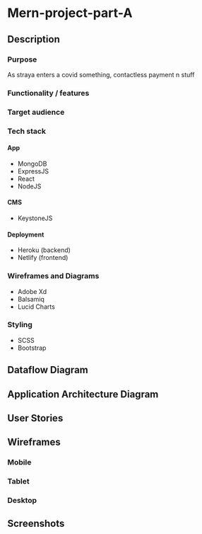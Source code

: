 # Mern-project-part-A

## Description

### Purpose

As straya enters a covid something, contactless payment n stuff

### Functionality / features

### Target audience

### Tech stack

#### App

- MongoDB
- ExpressJS
- React
- NodeJS
  
#### CMS

- KeystoneJS
  
#### Deployment

- Heroku (backend) 
- Netlify (frontend) 
  
### Wireframes and Diagrams

- Adobe Xd
- Balsamiq
- Lucid Charts
  
### Styling

- SCSS
- Bootstrap


## Dataflow Diagram



## Application Architecture Diagram



## User Stories



## Wireframes

### Mobile

### Tablet

### Desktop



## Screenshots